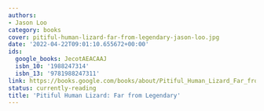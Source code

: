 ```yaml
---
authors:
- Jason Loo
category: books
cover: pitiful-human-lizard-far-from-legendary-jason-loo.jpg
date: '2022-04-22T09:01:10.655672+00:00'
ids:
  google_books: JecotAEACAAJ
  isbn_10: '1988247314'
  isbn_13: '9781988247311'
link: https://books.google.com/books/about/Pitiful_Human_Lizard_Far_from_Legendary.html?hl=&id=JecotAEACAAJ
status: currently-reading
title: 'Pitiful Human Lizard: Far from Legendary'
---
```

